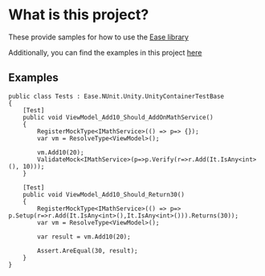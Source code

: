 # What is this project?
These provide samples for how to use the [Ease library](https://github.com/EaseLibrary/Ease)


Additionally, you can find the examples in this project [here](https://github.com/chrisevans9629/EaseSamples/blob/master/EaseSamples/MathExamples.cs)

## Examples

  
    public class Tests : Ease.NUnit.Unity.UnityContainerTestBase
    {
        [Test]
        public void ViewModel_Add10_Should_AddOnMathService()
        {
            RegisterMockType<IMathService>(() => p=> {});
            var vm = ResolveType<ViewModel>();

            vm.Add10(20);
            ValidateMock<IMathService>(p=>p.Verify(r=>r.Add(It.IsAny<int>(), 10)));
        }

        [Test]
        public void ViewModel_Add10_Should_Return30()
        {
            RegisterMockType<IMathService>(() => p=> p.Setup(r=>r.Add(It.IsAny<int>(),It.IsAny<int>())).Returns(30));
            var vm = ResolveType<ViewModel>();

            var result = vm.Add10(20);

            Assert.AreEqual(30, result);
        }
    }
